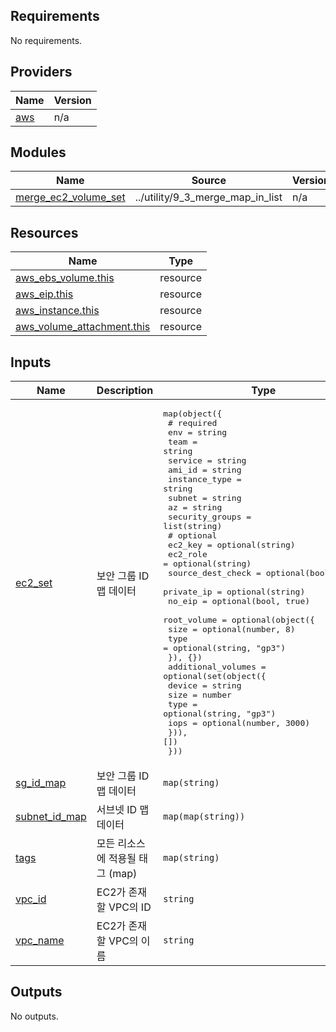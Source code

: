 <!-- BEGIN_TF_DOCS -->
## Requirements

No requirements.

## Providers

| Name | Version |
|------|---------|
| <a name="provider_aws"></a> [aws](#provider\_aws) | n/a |

## Modules

| Name | Source | Version |
|------|--------|---------|
| <a name="module_merge_ec2_volume_set"></a> [merge\_ec2\_volume\_set](#module\_merge\_ec2\_volume\_set) | ../utility/9_3_merge_map_in_list | n/a |

## Resources

| Name | Type |
|------|------|
| [aws_ebs_volume.this](https://registry.terraform.io/providers/hashicorp/aws/latest/docs/resources/ebs_volume) | resource |
| [aws_eip.this](https://registry.terraform.io/providers/hashicorp/aws/latest/docs/resources/eip) | resource |
| [aws_instance.this](https://registry.terraform.io/providers/hashicorp/aws/latest/docs/resources/instance) | resource |
| [aws_volume_attachment.this](https://registry.terraform.io/providers/hashicorp/aws/latest/docs/resources/volume_attachment) | resource |

## Inputs

| Name | Description | Type | Default | Required |
|------|-------------|------|---------|:--------:|
| <a name="input_ec2_set"></a> [ec2\_set](#input\_ec2\_set) | 보안 그룹 ID 맵 데이터 | <pre>map(object({<br>    # required<br>    env             = string<br>    team            = string<br>    service         = string<br>    ami_id          = string<br>    instance_type   = string<br>    subnet          = string<br>    az              = string<br>    security_groups = list(string)<br>    # optional<br>    ec2_key           = optional(string)<br>    ec2_role          = optional(string)<br>    source_dest_check = optional(bool, true)<br>    private_ip        = optional(string)<br>    no_eip            = optional(bool, true)<br>    root_volume = optional(object({<br>      size = optional(number, 8)<br>      type = optional(string, "gp3")<br>    }), {})<br>    additional_volumes = optional(set(object({<br>      device = string<br>      size   = number<br>      type   = optional(string, "gp3")<br>      iops   = optional(number, 3000)<br>    })), [])<br>  }))</pre> | n/a | yes |
| <a name="input_sg_id_map"></a> [sg\_id\_map](#input\_sg\_id\_map) | 보안 그룹 ID 맵 데이터 | `map(string)` | n/a | yes |
| <a name="input_subnet_id_map"></a> [subnet\_id\_map](#input\_subnet\_id\_map) | 서브넷 ID 맵 데이터 | `map(map(string))` | n/a | yes |
| <a name="input_tags"></a> [tags](#input\_tags) | 모든 리소스에 적용될 태그 (map) | `map(string)` | `{}` | no |
| <a name="input_vpc_id"></a> [vpc\_id](#input\_vpc\_id) | EC2가 존재할 VPC의 ID | `string` | n/a | yes |
| <a name="input_vpc_name"></a> [vpc\_name](#input\_vpc\_name) | EC2가 존재할 VPC의 이름 | `string` | n/a | yes |

## Outputs

No outputs.
<!-- END_TF_DOCS -->
